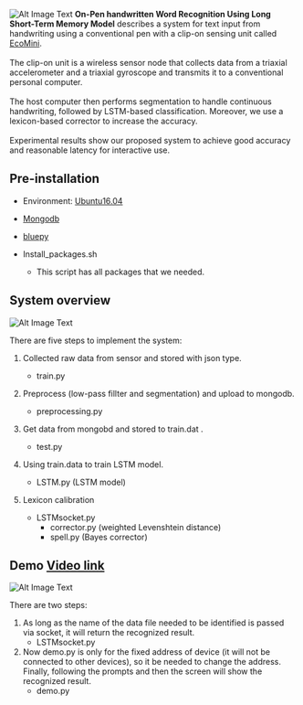 ![Alt Image Text](https://epl.tw/wp-content/uploads/2018/08/hardware.png "Hardware setup")
**On-Pen handwritten Word Recognition Using Long Short-Term Memory Model** describes a system for text input from handwriting using a conventional pen with a clip-on sensing unit called [EcoMini](https://epl.tw/ecomini/). <br><br>
The clip-on unit is a wireless sensor node that collects data from a triaxial accelerometer and a triaxial gyroscope and transmits it to a conventional personal computer. <br><br>
The host computer then performs segmentation to handle continuous handwriting, followed by LSTM-based classification. Moreover, we use a lexicon-based corrector to increase the accuracy. <br><br>
Experimental results show our proposed system to achieve good accuracy and reasonable latency for interactive use.
	
## Pre-installation
* Environment: [Ubuntu16.04](http://releases.ubuntu.com/16.04/)

* [Mongodb](https://docs.mongodb.com/manual/administration/install-community/)

* [bluepy](https://github.com/IanHarvey/bluepy)

* Install_packages.sh
	* This script has all packages that we needed.

## System overview
![Alt Image Text](https://epl.tw/wp-content/uploads/2018/08/System-overview.png "System Overview")

There are five steps to implement the system:

1. Collected raw data from sensor and stored with json type.
	* train.py
	
2. Preprocess (low-pass fillter and segmentation) and upload to mongodb.
	* preprocessing.py
	
3. Get data from mongobd and stored to train.dat .
	* test.py
	
4. Using train.data to train LSTM model. 
	* LSTM.py (LSTM model)
	
5. Lexicon calibration
	* LSTMsocket.py
		* corrector.py (weighted Levenshtein distance)
		* spell.py (Bayes corrector)

## Demo [Video link](https://youtu.be/ZACSAVZMsMM)
![Alt Image Text](https://epl.tw/wp-content/uploads/2018/08/demo.png "Demo")

There are two steps:

1. As long as the name of the data file needed to be identified is passed via socket, it will return the recognized result.
	* LSTMsocket.py
2. Now demo.py is only for the fixed address of device (it will not be connected to other devices), so it be needed to change the address. Finally, following the prompts and then the screen will show the recognized result.
	* demo.py

